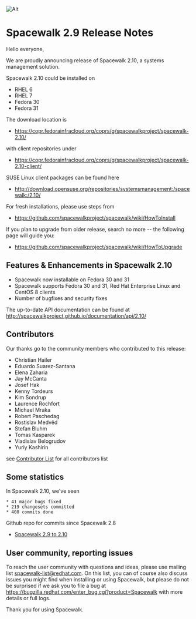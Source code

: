 
![Alt](images/29release.png?raw=True)
# __Spacewalk 2.9 Release Notes__



Hello everyone,

We are proudly announcing release of Spacewalk 2.10, a systems management solution.

Spacewalk 2.10 could be installed on

  * RHEL 6
  * RHEL 7
  * Fedora 30
  * Fedora 31
  
The download location is 
  * https://copr.fedorainfracloud.org/coprs/g/spacewalkproject/spacewalk-2.10/

with client repositories under
  * https://copr.fedorainfracloud.org/coprs/g/spacewalkproject/spacewalk-2.10-client/


SUSE Linux client packages can be found here
  * http://download.opensuse.org/repositories/systemsmanagement:/spacewalk:/2.10/


For fresh installations, please use steps from

  * https://github.com/spacewalkproject/spacewalk/wiki/HowToInstall 

If you plan to upgrade from older release, search no more -- the following page will guide you:

  * https://github.com/spacewalkproject/spacewalk/wiki/HowToUpgrade

## Features & Enhancements in Spacewalk 2.10

  * Spacewalk now installable on Fedora 30 and 31
  * Spacewalk supports Fedora 30 and 31, Red Hat Enterprise Linux and CentOS 8 clients
  * Number of bugfixes and security fixes
 
The up-to-date API documentation can be found at
http://spacewalkproject.github.io/documentation/api/2.10/
  

## Contributors

Our thanks go to the community members who contributed to this release:

 * Christian Hailer
 * Eduardo Suarez-Santana
 * Elena Zaharia
 * Jay McCanta
 * Josef Hak
 * Kenny Tordeurs
 * Kim Sondrup
 * Laurence Rochfort
 * Michael Mraka
 * Robert Paschedag
 * Rostislav Medvěd
 * Stefan Bluhm
 * Tomas Kasparek
 * Vladislav Belogrudov
 * Yuriy Kashirin

see [Contributor List](ContributorList) for all contributors list

## Some statistics

In Spacewalk 2.10, we've seen

    * 41 major bugs fixed
    * 219 changesets committed
    * 408 commits done

Github repo for commits since Spacewalk 2.8

* [Spacewalk 2.9 to 2.10](https://github.com/spacewalkproject/spacewalk/graphs/contributors?from=2019-01-14&to=2020-03-05&type=c)

## User community, reporting issues



To reach the user community with questions and ideas, please use
mailing list spacewalk-list@redhat.com. On this list, you can of
course also discuss issues you might find when installing or using
Spacewalk, but please do not be surprised if we ask you to file a bug
at https://bugzilla.redhat.com/enter_bug.cgi?product=Spacewalk with more
details or full logs.

Thank you for using Spacewalk.
